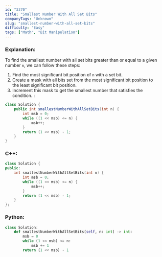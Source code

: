 ```yaml
---
id: "3370"
title: "Smallest Number With All Set Bits"
companyTags: "Unknown"
slug: "smallest-number-with-all-set-bits"
difficulty: "Easy"
tags: ["Math", "Bit Manipulation"]
---
```


### Explanation:
To find the smallest number with all set bits greater than or equal to a given number `n`, we can follow these steps:
1. Find the most significant bit position of `n` with a set bit.
2. Create a mask with all bits set from the most significant bit position to the least significant bit position.
3. Increment this mask to get the smallest number that satisfies the condition.
:
```java
class Solution {
    public int smallestNumberWithAllSetBits(int n) {
        int msb = 0;
        while ((1 << msb) <= n) {
            msb++;
        }
        return (1 << msb) - 1;
    }
}
```

### C++:
```cpp
class Solution {
public:
    int smallestNumberWithAllSetBits(int n) {
        int msb = 0;
        while ((1 << msb) <= n) {
            msb++;
        }
        return (1 << msb) - 1;
    }
};
```

### Python:
```python
class Solution:
    def smallestNumberWithAllSetBits(self, n: int) -> int:
        msb = 0
        while (1 << msb) <= n:
            msb += 1
        return (1 << msb) - 1
```